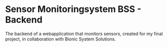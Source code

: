 # Sensor Monitoringsystem BSS - Backend

The backend of a webapplication that monitors sensors, created for my final project, in collaboration with Bionic System Solutions.
